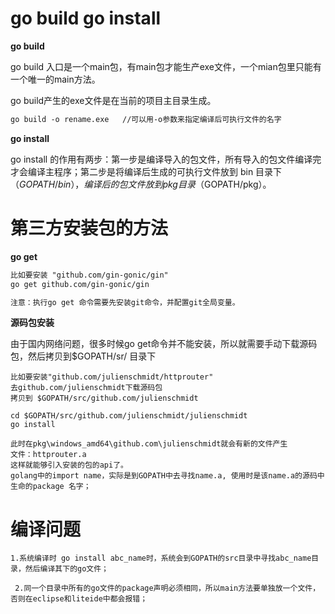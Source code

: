 # go build go install

**go build**

go build 入口是一个main包，有main包才能生产exe文件，一个mian包里只能有一个唯一的main方法。

go build产生的exe文件是在当前的项目主目录生成。

```html
go build -o rename.exe   //可以用-o参数来指定编译后可执行文件的名字
```



**go install**

go install 的作用有两步：第一步是编译导入的包文件，所有导入的包文件编译完才会编译主程序；第二步是将编译后生成的可执行文件放到 bin 目录下（$GOPATH/bin），编译后的包文件放到 pkg 目录（$GOPATH/pkg）。



# 第三方安装包的方法

**go get**

```html
比如要安装 "github.com/gin-gonic/gin"
go get github.com/gin-gonic/gin

注意：执行go get 命令需要先安装git命令，并配置git全局变量。
```



**源码包安装**

由于国内网络问题，很多时候go get命令并不能安装，所以就需要手动下载源码包，然后拷贝到$GOPATH/sr/ 目录下

```
比如要安装"github.com/julienschmidt/httprouter"
去github.com/julienschmidt下载源码包
拷贝到 $GOPATH/src/github.com/julienschmidt

cd $GOPATH/src/github.com/julienschmidt/julienschmidt
go install

此时在pkg\windows_amd64\github.com\julienschmidt就会有新的文件产生
文件：httprouter.a
这样就能够引入安装的包的api了。
golang中的import name，实际是到GOPATH中去寻找name.a, 使用时是该name.a的源码中生命的package 名字；
```



# 编译问题

```
1.系统编译时 go install abc_name时，系统会到GOPATH的src目录中寻找abc_name目录，然后编译其下的go文件；

 2.同一个目录中所有的go文件的package声明必须相同，所以main方法要单独放一个文件，否则在eclipse和liteide中都会报错；
```

